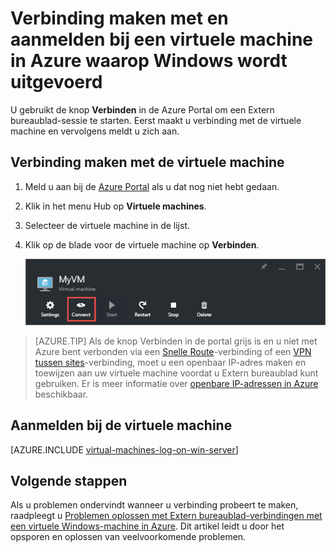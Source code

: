 <properties
    pageTitle="Verbinding maken met een virtuele Windows Server-machine | Microsoft Azure"
    description="Leer hoe u verbinding maakt en u aanmeldt bij een virtuele Windows-machine via de Azure Portal en het Resource Manager-implementatiemodel."
    services="virtual-machines-windows"
    documentationCenter=""
    authors="cynthn"
    manager="timlt"
    editor="tysonn"
    tags="azure-resource-manager"/>

<tags
    ms.service="virtual-machines-windows"
    ms.workload="infrastructure-services"
    ms.tgt_pltfrm="vm-windows"
    ms.devlang="na"
    ms.topic="get-started-article"
    ms.date="05/05/2016"
    ms.author="cynthn"/>

# Verbinding maken met en aanmelden bij een virtuele machine in Azure waarop Windows wordt uitgevoerd 


U gebruikt de knop **Verbinden** in de Azure Portal om een Extern bureaublad-sessie te starten. Eerst maakt u verbinding met de virtuele machine en vervolgens meldt u zich aan.

## Verbinding maken met de virtuele machine

1. Meld u aan bij de [Azure Portal](https://portal.azure.com/) als u dat nog niet hebt gedaan.

2.  Klik in het menu Hub op **Virtuele machines**.

3.  Selecteer de virtuele machine in de lijst.

4. Klik op de blade voor de virtuele machine op **Verbinden**.

    ![Schermafbeelding van de Azure Portal waarin wordt getoond hoe u verbinding maakt met uw virtuele machine.](./media/virtual-machines-windows-connect-logon/connect.png)
    
 > [AZURE.TIP] Als de knop Verbinden in de portal grijs is en u niet met Azure bent verbonden via een [Snelle Route](../expressroute/expressroute-introduction.md)-verbinding of een [VPN tussen sites](../vpn-gateway/vpn-gateway-howto-site-to-site-resource-manager-portal.md)-verbinding, moet u een openbaar IP-adres maken en toewijzen aan uw virtuele machine voordat u Extern bureaublad kunt gebruiken. Er is meer informatie over [openbare IP-adressen in Azure](../virtual-network/virtual-network-ip-addresses-overview-arm.md) beschikbaar.

## Aanmelden bij de virtuele machine

[AZURE.INCLUDE [virtual-machines-log-on-win-server](../../includes/virtual-machines-log-on-win-server.md)]


## Volgende stappen

Als u problemen ondervindt wanneer u verbinding probeert te maken, raadpleegt u [Problemen oplossen met Extern bureaublad-verbindingen met een virtuele Windows-machine in Azure](virtual-machines-windows-troubleshoot-rdp-connection.md). Dit artikel leidt u door het opsporen en oplossen van veelvoorkomende problemen.



<!--HONumber=Jun16_HO2-->


